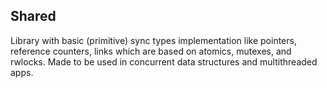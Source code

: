 ## Shared

Library with basic (primitive) sync types implementation like pointers, reference counters, links which are based on atomics, mutexes, and rwlocks.
Made to be used in concurrent data structures and multithreaded apps.